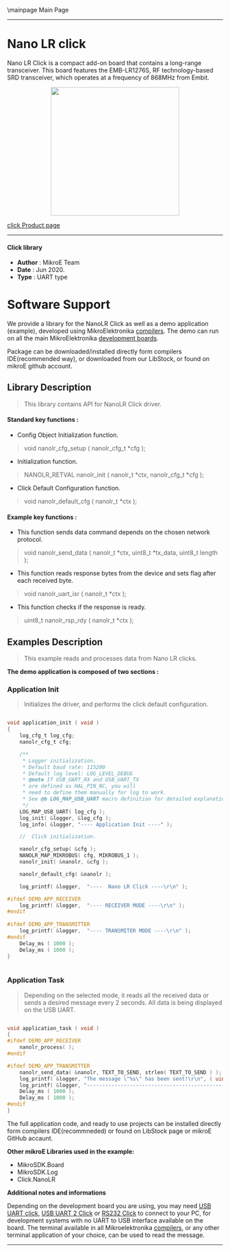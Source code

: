 \mainpage Main Page
 
---
# Nano LR click

Nano LR Click is a compact add-on board that contains a long-range transceiver. This board features the EMB-LR1276S, RF technology-based SRD transceiver, which operates at a frequency of 868MHz from Embit.

<p align="center">
  <img src="https://download.mikroe.com/images/click_for_ide/nanolr_click.png" height=300px>
</p>

[click Product page](https://www.mikroe.com/nano-lr-click)

---


#### Click library 

- **Author**        : MikroE Team
- **Date**          : Jun 2020.
- **Type**          : UART type


# Software Support

We provide a library for the NanoLR Click 
as well as a demo application (example), developed using MikroElektronika 
[compilers](https://shop.mikroe.com/compilers). 
The demo can run on all the main MikroElektronika [development boards](https://shop.mikroe.com/development-boards).

Package can be downloaded/installed directly form compilers IDE(recommended way), or downloaded from our LibStock, or found on mikroE github account. 

## Library Description

> This library contains API for NanoLR Click driver.

#### Standard key functions :

- Config Object Initialization function.
> void nanolr_cfg_setup ( nanolr_cfg_t *cfg ); 
 
- Initialization function.
> NANOLR_RETVAL nanolr_init ( nanolr_t *ctx, nanolr_cfg_t *cfg );

- Click Default Configuration function.
> void nanolr_default_cfg ( nanolr_t *ctx );


#### Example key functions :

- This function sends data command depends on the chosen network protocol.
> void nanolr_send_data ( nanolr_t *ctx, uint8_t *tx_data, uint8_t length );
 
- This function reads response bytes from the device and sets flag after each received byte.
> void nanolr_uart_isr ( nanolr_t *ctx );

- This function checks if the response is ready.
> uint8_t nanolr_rsp_rdy ( nanolr_t *ctx );

## Examples Description

> This example reads and processes data from Nano LR clicks. 

**The demo application is composed of two sections :**

### Application Init 

> Initializes the driver, and performs the click default configuration.

```c

void application_init ( void )
{
    log_cfg_t log_cfg;
    nanolr_cfg_t cfg;

    /** 
     * Logger initialization.
     * Default baud rate: 115200
     * Default log level: LOG_LEVEL_DEBUG
     * @note If USB_UART_RX and USB_UART_TX 
     * are defined as HAL_PIN_NC, you will 
     * need to define them manually for log to work. 
     * See @b LOG_MAP_USB_UART macro definition for detailed explanation.
     */
    LOG_MAP_USB_UART( log_cfg );
    log_init( &logger, &log_cfg );
    log_info( &logger, "---- Application Init ----" );

    //  Click initialization.

    nanolr_cfg_setup( &cfg );
    NANOLR_MAP_MIKROBUS( cfg, MIKROBUS_1 );
    nanolr_init( &nanolr, &cfg );

    nanolr_default_cfg( &nanolr );

    log_printf( &logger,  "----  Nano LR Click ----\r\n" );

#ifdef DEMO_APP_RECEIVER
    log_printf( &logger,  "---- RECEIVER MODE ----\r\n" );
#endif
    
#ifdef DEMO_APP_TRANSMITTER
    log_printf( &logger,  "---- TRANSMITER MODE ----\r\n" );
#endif 
    Delay_ms ( 1000 );
    Delay_ms ( 1000 );
}
  
```

### Application Task

> Depending on the selected mode, it reads all the received data or sends a desired message
> every 2 seconds. All data is being displayed on the USB UART.

```c

void application_task ( void )
{    
#ifdef DEMO_APP_RECEIVER
    nanolr_process( );
#endif

#ifdef DEMO_APP_TRANSMITTER
    nanolr_send_data( &nanolr, TEXT_TO_SEND, strlen( TEXT_TO_SEND ) );
    log_printf( &logger, "The message \"%s\" has been sent!\r\n", ( uint8_t * ) TEXT_TO_SEND );
    log_printf( &logger, "------------------------------------------------------------\r\n" );
    Delay_ms ( 1000 );
    Delay_ms ( 1000 );
#endif
}

```

The full application code, and ready to use projects can be  installed directly form compilers IDE(recommneded) or found on LibStock page or mikroE GitHub accaunt.

**Other mikroE Libraries used in the example:** 

- MikroSDK.Board
- MikroSDK.Log
- Click.NanoLR

**Additional notes and informations**

Depending on the development board you are using, you may need 
[USB UART click](https://shop.mikroe.com/usb-uart-click), 
[USB UART 2 Click](https://shop.mikroe.com/usb-uart-2-click) or 
[RS232 Click](https://shop.mikroe.com/rs232-click) to connect to your PC, for 
development systems with no UART to USB interface available on the board. The 
terminal available in all Mikroelektronika 
[compilers](https://shop.mikroe.com/compilers), or any other terminal application 
of your choice, can be used to read the message.



---
